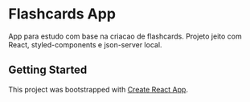# Flashcards App
App para estudo com base na criacao de flashcards. Projeto jeito com React, styled-components e json-server local.

## Getting Started 
This project was bootstrapped with [Create React App](https://github.com/facebook/create-react-app).

